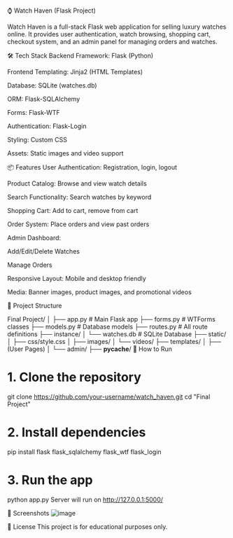 ⌚ Watch Haven (Flask Project)

Watch Haven is a full-stack Flask web application for selling luxury watches online.
It provides user authentication, watch browsing, shopping cart, checkout system, and an admin panel for managing orders and watches.

🛠 Tech Stack
Backend Framework: Flask (Python)

Frontend Templating: Jinja2 (HTML Templates)

Database: SQLite (watches.db)

ORM: Flask-SQLAlchemy

Forms: Flask-WTF

Authentication: Flask-Login

Styling: Custom CSS

Assets: Static images and video support

📦 Features
User Authentication: Registration, login, logout

Product Catalog: Browse and view watch details

Search Functionality: Search watches by keyword

Shopping Cart: Add to cart, remove from cart

Order System: Place orders and view past orders

Admin Dashboard:

Add/Edit/Delete Watches

Manage Orders

Responsive Layout: Mobile and desktop friendly

Media: Banner images, product images, and promotional videos

📁 Project Structure

Final Project/
│
├── app.py            # Main Flask app
├── forms.py          # WTForms classes
├── models.py         # Database models
├── routes.py         # All route definitions
├── instance/
│   └── watches.db    # SQLite Database
├── static/
│   ├── css/style.css
│   ├── images/
│   └── videos/
├── templates/
│   ├── (User Pages)
│   └── admin/
├── __pycache__/
🚀 How to Run

# 1. Clone the repository
git clone https://github.com/your-username/watch_haven.git
cd "Final Project"

# 2. Install dependencies
pip install flask flask_sqlalchemy flask_wtf flask_login

# 3. Run the app
python app.py
Server will run on http://127.0.0.1:5000/

📸 Screenshots
![image](https://github.com/user-attachments/assets/f3c40371-2f82-4087-9af3-161d752e16dc)


📜 License
This project is for educational purposes only.


